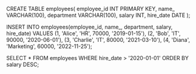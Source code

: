CREATE TABLE employees(
employee_id INT PRIMARY KEY,
name_ VARCHAR(100),
department VARCHAR(100),
salary INT,
hire_date DATE
);

INSERT INTO employees(employee_id, name_, department, salary, hire_date)
VALUES (1, 'Alice', 'HR', 70000, '2019-01-15'),
(2, 'Bob', 'IT', 90000, '2020-06-01'),
(3, 'Charlie', 'IT', 80000, '2021-03-10'),
(4, 'Diana', 'Marketing', 60000, '2022-11-25');

SELECT * FROM employees
WHERE hire_date > '2020-01-01'
ORDER BY salary DESC;
